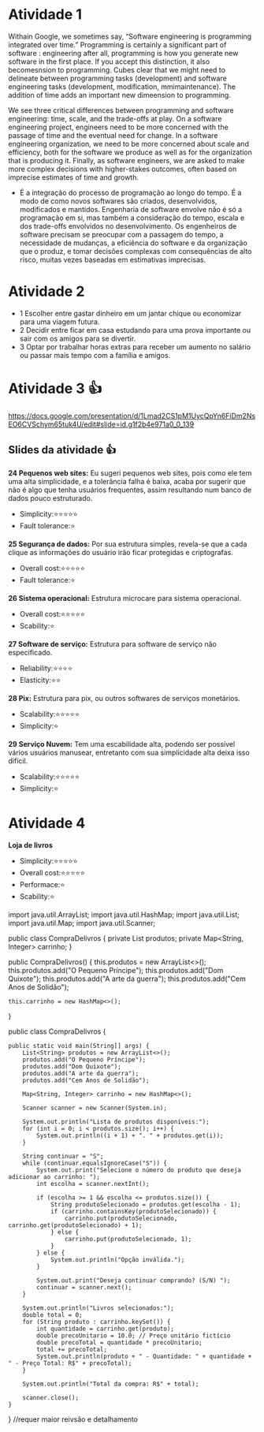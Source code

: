 # Atividade 1

Withain Google, we sometimes say, “Software engineering is programming integrated over time.” Programming is certainly a significant part of software : engineering after all, programming is how you generate new software in the first place. If you accept this distinction, it also becomesnsion to programming. Cubes clear that we might need to delineate between programming tasks (development) and software engineering tasks (development, modification, mmimaintenance). The addition of time adds an important new dimeension to programming.


We see three critical differences between programming and software engineering: time, scale, and the trade-offs at play. On a software engineering project, engineers need to be more concerned with the passage of time and the eventual need for change. In a software engineering organization, we need to be more concerned about scale and efficiency, both for the software we produce as well as for the organization that is producing it. Finally, as software engineers, we are asked to make more complex decisions with higher-stakes outcomes, often based on imprecise estimates of time and growth.




- É a integração do processo de programação ao longo do tempo. É a modo de como novos softwares são criados, desenvolvidos, modificados e mantidos. Engenharia de software envolve não é só a programação em si, mas também a consideração do tempo, escala e dos trade-offs envolvidos no desenvolvimento. Os engenheiros de software precisam se preocupar com a passagem do tempo, a necessidade de mudanças, a eficiência do software e da organização que o produz, e tomar decisões complexas com consequências de alto risco, muitas vezes baseadas em estimativas imprecisas.



# Atividade 2 

- 1 Escolher entre gastar dinheiro em um jantar chique ou economizar para uma viagem futura.
- 2 Decidir entre ficar em casa estudando para uma prova importante ou sair com os amigos para se divertir.
- 3 Optar por trabalhar horas extras para receber um aumento no salário ou passar mais tempo com a família e amigos.



# Atividade 3 👍

https://docs.google.com/presentation/d/1Lmad2CS1pM1UycQpYn6FiDm2NsEO6CVSchym65tuk4U/edit#slide=id.g1f2b4e971a0_0_139

## Slides da atividade :+1:

**24 Pequenos web sites:**
 Eu sugeri pequenos web sites, pois como ele tem uma alta simplicidade, e a tolerância falha é baixa, acaba por sugerir que não é algo que tenha usuários frequentes, assim resultando num banco de dados pouco estruturado.

 - Simplicity:⭐⭐⭐⭐⭐
 - Fault tolerance:⭐
 
**25 Segurança de dados:**
 Por sua estrutura simples, revela-se que a cada clique as informações do usuário irão ficar protegidas e criptografas.

 - Overall cost:⭐⭐⭐⭐⭐
 - Fault tolerance:⭐

 **26 Sistema operacional:**
 Estrutura microcare para sistema operacional.
 
 - Overall cost:⭐⭐⭐⭐⭐
 - Scability:⭐

**27 Software de serviço:**
Estrutura para software de serviço não especificado.
  
 - Reliability:⭐⭐⭐⭐
 - Elasticity:⭐⭐

**28 Pix:**
Estrutura para pix, ou outros softwares de serviços monetários.

 - Scalability:⭐⭐⭐⭐⭐
 - Simplicity:⭐

 
**29 Serviço Nuvem:**
 Tem uma escabilidade alta, podendo ser possível vários usuários manusear, entretanto com sua simplicidade alta deixa isso difícil. 

 - Scalability:⭐⭐⭐⭐⭐
 - Simplicity:⭐



# Atividade 4

**Loja de livros**

 - Simplicity:⭐⭐⭐⭐⭐
 - Overall cost:⭐⭐⭐⭐⭐
 - Performace:⭐
 - Scability:⭐




import java.util.ArrayList;
import java.util.HashMap;
import java.util.List;
import java.util.Map;
import java.util.Scanner;

public class CompraDelivros { 
   private List<String> produtos; private Map<String, Integer> carrinho;
}

public CompraDelivros() {
    this.produtos = new ArrayList<>();
    this.produtos.add("O Pequeno Príncipe");
    this.produtos.add("Dom Quixote");
    this.produtos.add("A arte da guerra");
    this.produtos.add("Cem Anos de Solidão");
    
    this.carrinho = new HashMap<>();
}

public class CompraDelivros {

    public static void main(String[] args) {
        List<String> produtos = new ArrayList<>();
        produtos.add("O Pequeno Príncipe");
        produtos.add("Dom Quixote");
        produtos.add("A arte da guerra");
        produtos.add("Cem Anos de Solidão");

        Map<String, Integer> carrinho = new HashMap<>();

        Scanner scanner = new Scanner(System.in);

        System.out.println("Lista de produtos disponíveis:");
        for (int i = 0; i < produtos.size(); i++) {
            System.out.println((i + 1) + ". " + produtos.get(i));
        }

        String continuar = "S";
        while (continuar.equalsIgnoreCase("S")) {
            System.out.print("Selecione o número do produto que deseja adicionar ao carrinho: ");
            int escolha = scanner.nextInt();

            if (escolha >= 1 && escolha <= produtos.size()) {
                String produtoSelecionado = produtos.get(escolha - 1);
                if (carrinho.containsKey(produtoSelecionado)) {
                    carrinho.put(produtoSelecionado, carrinho.get(produtoSelecionado) + 1);
                } else {
                    carrinho.put(produtoSelecionado, 1);
                }
            } else {
                System.out.println("Opção inválida.");
            }

            System.out.print("Deseja continuar comprando? (S/N) ");
            continuar = scanner.next();
        }

        System.out.println("Livros selecionados:");
        double total = 0;
        for (String produto : carrinho.keySet()) {
            int quantidade = carrinho.get(produto);
            double precoUnitario = 10.0; // Preço unitário fictício
            double precoTotal = quantidade * precoUnitario;
            total += precoTotal;
            System.out.println(produto + " - Quantidade: " + quantidade + " - Preço Total: R$" + precoTotal);
        }

        System.out.println("Total da compra: R$" + total);

        scanner.close();
    }
}
//requer maior reivsão e detalhamento

